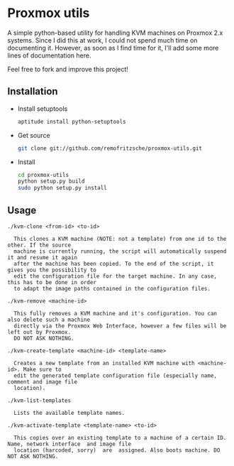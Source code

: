 # Proxmox utils

A simple python-based utility for handling KVM machines on Proxmox 2.x systems.
Since I did this at work, I could not spend much time on documenting it.
However, as soon as I find time for it, I'll add some more lines of
documentation here.

Feel free to fork and improve this project!

## Installation

- Install setuptools

  ```bash
  aptitude install python-setuptools
  ```

- Get source

  ```bash
  git clone git://github.com/remofritzsche/proxmox-utils.git
  ```

- Install

  ```bash
  cd proxmox-utils
  python setup.py build
  sudo python setup.py install
  ```

## Usage

```
./kvm-clone <from-id> <to-id>

  This clones a KVM machine (NOTE: not a template) from one id to the other. If the source
  machine is currently running, the script will automatically suspend it and resume it again
  after the machine has been copied. To the end of the script, it gives you the possibility to
  edit the configuration file for the target machine. In any case, this has to be done in order
  to adapt the image paths contained in the configuration files.

./kvm-remove <machine-id>

  This fully removes a KVM machine and it's configuration. You can also delete such a machine
  directly via the Proxmox Web Interface, however a few files will be left out by Proxmox.
  DO NOT ASK NOTHING.

./kvm-create-template <machine-id> <template-name>
  
  Creates a new template from an installed KVM machine with <machine-id>. Make sure to
  edit the generated template configuration file (especially name, comment and image file
  location).

./kvm-list-templates

  Lists the available template names.

./kvm-activate-template <template-name> <to-id>

  This copies over an existing template to a machine of a certain ID. Name, network interface  and image file
  location (harcoded, sorry)  are  assigned. Also boots machine. DO NOT ASK NOTHING.

```
